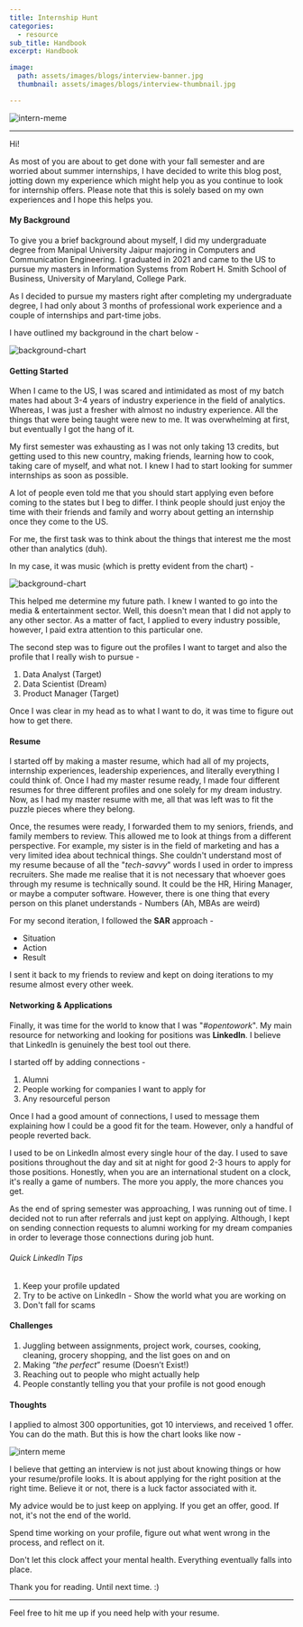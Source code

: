 ```yaml
---
title: Internship Hunt
categories:
  - resource
sub_title: Handbook
excerpt: Handbook

image: 
  path: assets/images/blogs/interview-banner.jpg
  thumbnail: assets/images/blogs/interview-thumbnail.jpg

---
```


![intern-meme](/assets/images/blogs/intern.jpg)

---

Hi!

As most of you are about to get done with your fall semester and are worried about summer internships, I have decided to write this blog post, jotting down my experience which might help you as you continue to look for internship offers. Please note that this is solely based on my own experiences and I hope this helps you.

#### My Background 

To give you a brief background about myself, I did my undergraduate degree from Manipal University Jaipur majoring in Computers and Communication Engineering. I graduated in 2021 and came to the US to pursue my masters in Information Systems from Robert H. Smith School of Business, University of Maryland, College Park.

As I decided to pursue my masters right after completing my undergraduate degree, I had only about 3 months of professional work experience and a couple of internships and part-time jobs.

I have outlined my background in the chart below -

![background-chart](/assets/images/blogs/background.jpg)

#### Getting Started

When I came to the US, I was scared and intimidated as most of my batch mates had about 3-4 years of industry experience in the field of analytics. Whereas, I was just a fresher with almost no industry experience. All the things that were being taught were new to me. It was overwhelming at first, but eventually I got the hang of it. 

My first semester was exhausting as I was not only taking 13 credits, but getting used to this new country, making friends, learning how to cook, taking care of myself, and what not. I knew I had to start looking for summer internships as soon as possible.

A lot of people even told me that you should start applying even before coming to the states but I beg to differ. I think people should just enjoy the time with their friends and family and worry about getting an internship once they come to the US. 

For me, the first task was to think about the things that interest me the most other than analytics (duh).

In my case, it was music (which is pretty evident from the chart) -

![background-chart](/assets/images/blogs/overlap.jpg)

This helped me determine my future path. I knew I wanted to go into the media & entertainment sector.
Well, this doesn't mean that I did not apply to any other sector. As a matter of fact, I applied to every industry possible, however, I paid extra attention to this particular one.

The second step was to figure out the profiles I want to target and also the profile that I really wish to pursue - 

1. Data Analyst (Target)
2. Data Scientist (Dream)
3. Product Manager (Target)

Once I was clear in my head as to what I want to do, it was time to figure out how to get there.

#### Resume

I started off by making a master resume, which had all of my projects, internship experiences, leadership experiences, and literally everything I could think of.
Once I had my master resume ready, I made four different resumes for three different profiles and one solely for my dream industry.
Now, as I had my master resume with me, all that was left was to fit the puzzle pieces where they belong.

Once, the resumes were ready, I forwarded them to my seniors, friends, and family members to review. This allowed me to look at things from a different perspective.
For example, my sister is in the field of marketing and has a very limited idea about technical things. She couldn't understand most of my resume because of all the "_tech-savvy_" words I used in order to impress recruiters. 
She made me realise that it is not necessary that whoever goes through my resume is technically sound. It could be the HR, Hiring Manager, or maybe a computer software. However, there is one thing that every person on this planet understands - Numbers (Ah, MBAs are weird)

For my second iteration, I followed the __SAR__ approach -

- Situation
- Action
- Result

I sent it back to my friends to review and kept on doing iterations to my resume almost every other week.

#### Networking & Applications

Finally, it was time for the world to know that I was "_#opentowork_".
My main resource for networking and looking for positions was __LinkedIn__. I believe that LinkedIn is genuinely the best tool out there. 

I started off by adding connections -

1. Alumni
2. People working for companies I want to apply for
3. Any resourceful person

Once I had a good amount of connections, I used to message them explaining how I could be a good fit for the team. However, only a handful of people reverted back.

I used to be on LinkedIn almost every single hour of the day. I used to save positions throughout the day and sit at night for good 2-3 hours to apply for those positions. 
Honestly, when you are an international student on a clock, it's really a game of numbers. The more you apply, the more chances you get.

As the end of spring semester was approaching, I was running out of time. I decided not to run after referrals and just kept on applying. Although, I kept on sending connection requests to alumni working for my dream companies in order to leverage those connections during job hunt.

###### Quick LinkedIn Tips

1. Keep your profile updated
2. Try to be active on LinkedIn - Show the world what you are working on
3. Don't fall for scams

#### Challenges

1. Juggling between assignments, project work, courses, cooking, cleaning, grocery shopping, and the list goes on and on
2. Making “_the perfect_” resume (Doesn’t Exist!)
3. Reaching out to people who might actually help
4. People constantly telling you that your profile is not good enough

#### Thoughts

I applied to almost 300 opportunities, got 10 interviews, and received 1 offer. You can do the math. But this is how the chart looks like now -

![intern meme](/assets/images/blogs/closed.jpg)

I believe that getting an interview is not just about knowing things or how your resume/profile looks. It is about applying for the right position at the right time. Believe it or not, there is a luck factor associated with it. 

My advice would be to just keep on applying. If you get an offer, good. If not, it's not the end of the world. 

Spend time working on your profile, figure out what went wrong in the process, and reflect on it.

Don't let this clock affect your mental health. Everything eventually falls into place.

Thank you for reading. Until next time. :)

---

Feel free to hit me up if you need help with your resume.

